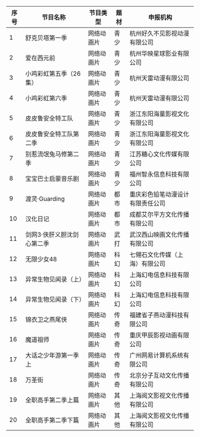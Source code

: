  序号 | 节目名称 | 节目类型 | 题材 | 申报机构 
---|---|---|---|---
 1 | 舒克贝塔第一季 | 网络动画片 | 青少 | 杭州好久不见影视动漫有限公司 
 2 | 爱在西元前 | 网络动画片 | 青少 | 杭州华映星球影业有限公司 
 3 | 小鸡彩虹第五季（26集） | 网络动画片 | 青少 | 杭州天雷动漫有限公司 
 4 | 小鸡彩虹第六季 | 网络动画片 | 青少 | 杭州天雷动漫有限公司 
 5 | 皮皮鲁安全特工队 | 网络动画片 | 青少 | 浙江东阳海童影视文化有限公司 
 6 | 皮皮鲁安全特工队第二季 | 网络动画片 | 青少 | 浙江东阳海童影视文化有限公司 
 7 | 别惹流氓兔马修第二季 | 网络动画片 | 青少 | 江苏糖心文化传媒有限公司 
 8 | 宝宝巴士启蒙音乐剧 | 网络动画片 | 青少 | 福州智永信息科技有限公司 
 9 | 渡灵·Guarding | 网络动画片 | 都市 | 重庆彩色铅笔动漫设计有限责任公司 
 10 | 汉化日记 | 网络动画片 | 都市 | 成都艾尔平方文化传播有限公司 
 11 | 剑网3·侠肝义胆沈剑心第二季 | 网络动画片 | 武打 | 武汉西山映画文化传播有限公司 
 12 | 无限少女48 | 网络动画片 | 科幻 | 七翎石文化传媒（上海）有限公司 
 13 | 异常生物见闻录（上） | 网络动画片 | 科幻 | 上海幻电信息科技有限公司 
 14 | 异常生物见闻录（下） | 网络动画片 | 科幻 | 上海幻电信息科技有限公司 
 15 | 锦衣卫之燕尾侠 | 网络动画片 | 传奇 | 福建省子燕动漫科技有限公司 
 16 | 魔道祖师 | 网络动画片 | 传奇 | 重庆甲辰影视动画有限公司 
 17 | 大话之少年游第一季上 | 网络动画片 | 传奇 | 广州网易计算机系统有限公司 
 18 | 万圣街 | 网络动画片 | 传奇 | 北京分子互动文化传播有限公司 
 19 | 全职高手第二季上篇 | 网络动画片 | 其他 | 上海阅文影视文化传播有限公司 
 20 | 全职高手第二季下篇 | 网络动画片 | 其他 | 上海阅文影视文化传播有限公司 
